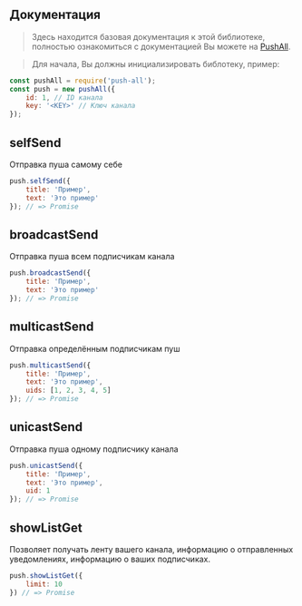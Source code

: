 ## Документация
> Здесь находится базовая документация к этой библиотеке, полностью ознакомиться с документацией Вы можете на <a href="https://pushall.ru/blog/api">PushAll</a>.


>Для начала,  Вы должны инициализировать библотеку, пример:
```js
const pushAll = require('push-all');
const push = new pushAll({
    id: 1, // ID канала
    key: '<KEY>' // Ключ канала
});
```

## selfSend

Отправка пуша самому себе

```js
push.selfSend({
    title: 'Пример',
    text: 'Это пример'
}); // => Promise
```
## broadcastSend

Отправка пуша всем подписчикам канала

```js
push.broadcastSend({
    title: 'Пример',
    text: 'Это пример'
}); // => Promise
```
## multicastSend

Отправка определённым подписчикам пуш

```js
push.multicastSend({
    title: 'Пример',
    text: 'Это пример',
    uids: [1, 2, 3, 4, 5]
}); // => Promise
```

## unicastSend

Отправка пуша одному подписчику канала

```js
push.unicastSend({
    title: 'Пример',
    text: 'Это пример',
    uid: 1
}); // => Promise
```

## showListGet

Позволяет получать ленту вашего канала, информацию о отправленных уведомлениях, информацию о ваших подписчиках.

```js
push.showListGet({
    limit: 10
}) // => Promise
```